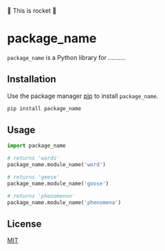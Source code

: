 🚀 This is rocket 🚀

# package_name

`package_name` is a Python library for ..........

## Installation

Use the package manager [pip](https://pip.pypa.io/en/stable/) to install `package_name`.

```bash
pip install package_name
```

## Usage

```python
import package_name

# returns 'words'
package_name.module_name('word')

# returns 'geese'
package_name.module_name('goose')

# returns 'phenomenon'
package_name.module_name('phenomena')
```

## License

[MIT](https://choosealicense.com/licenses/mit/)
